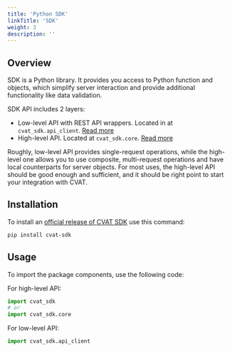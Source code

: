 ```yaml
---
title: 'Python SDK'
linkTitle: 'SDK'
weight: 3
description: ''
---
```


## Overview

SDK is a Python library. It provides you access to Python function and objects, which
simplify server interaction and provide additional functionality like data validation.

SDK API includes 2 layers:
- Low-level API with REST API wrappers. Located in at `cvat_sdk.api_client`. [Read more](/integration/sdk/lowlevel-api)
- High-level API. Located at `cvat_sdk.core`. [Read more](/integration/sdk/highlevel-api)

Roughly, low-level API provides single-request operations, while the high-level one allows you
to use composite, multi-request operations and have local counterparts for server objects.
For most uses, the high-level API should be good enough and sufficient, and it should be
right point to start your integration with CVAT.

## Installation

To install an [official release of CVAT SDK](https://pypi.org/project/cvat-sdk/) use this command:
```bash
pip install cvat-sdk
```

## Usage

To import the package components, use the following code:

For high-level API:

```python
import cvat_sdk
# or
import cvat_sdk.core
```

For low-level API:

```python
import cvat_sdk.api_client
```
